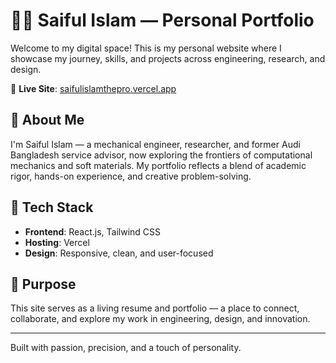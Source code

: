 # 👨‍💻 Saiful Islam — Personal Portfolio

Welcome to my digital space! This is my personal website where I showcase my journey, skills, and projects across engineering, research, and design.

🚀 **Live Site**: [saifulislamthepro.vercel.app](https://saifulislamthepro.vercel.app)

## 🧠 About Me

I'm Saiful Islam — a mechanical engineer, researcher, and former Audi Bangladesh service advisor, now exploring the frontiers of computational mechanics and soft materials. My portfolio reflects a blend of academic rigor, hands-on experience, and creative problem-solving.

## 🔧 Tech Stack

- **Frontend**: React.js, Tailwind CSS
- **Hosting**: Vercel
- **Design**: Responsive, clean, and user-focused

## 🎯 Purpose

This site serves as a living resume and portfolio — a place to connect, collaborate, and explore my work in engineering, design, and innovation.

---

Built with passion, precision, and a touch of personality.
